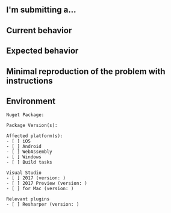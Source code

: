 <!--
PLEASE HELP US PROCESS GITHUB ISSUES FASTER BY PROVIDING THE FOLLOWING INFORMATION.
ISSUES MISSING IMPORTANT INFORMATION MAY BE CLOSED WITHOUT INVESTIGATION.
-->

## I'm submitting a...
<!-- Please uncomment one or more that apply to this issue -->

<!-- - Regression (a behavior that used to work and stopped working in a new release) -->
<!-- - Bug report (I searched for similar issues and did not find one) -->  
<!-- - Feature request --> 
<!-- - Sample app request -->
<!-- - Documentation issue or request -->
<!-- - Question of Support request => Please do not submit support request here, instead see https://github.com/nventive/Uno.CodeGen/blob/master/readme.md#have-questions-feature-requests-issues -->

## Current behavior
<!-- Describe how the issue manifests. -->


## Expected behavior
<!-- Describe what the desired behavior would be. -->


## Minimal reproduction of the problem with instructions
<!--
For bug reports please provide a *MINIMAL REPRO PROJECT* and the *STEPS TO REPRODUCE*
-->


## Environment
<!-- For bug reports Check one or more of the following options with "x" -->
```
Nuget Package: 

Package Version(s): 

Affected platform(s):
- [ ] iOS
- [ ] Android
- [ ] WebAssembly
- [ ] Windows
- [ ] Build tasks

Visual Studio
- [ ] 2017 (version: )
- [ ] 2017 Preview (version: )
- [ ] for Mac (version: )

Relevant plugins
- [ ] Resharper (version: )
```
